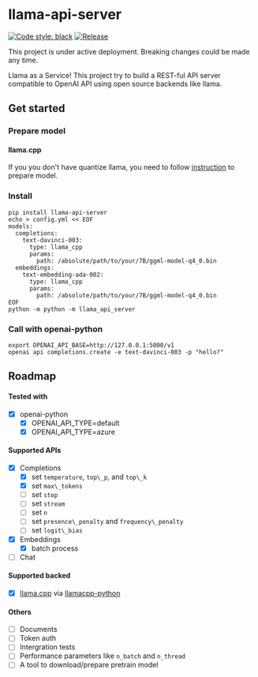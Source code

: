 llama-api-server
=======

[![Code style: black](https://img.shields.io/badge/code%20style-black-000000.svg)](https://github.com/psf/black)
[![Release](https://github.com/iaalm/llama-api-server/actions/workflows/release.yml/badge.svg)](https://github.com/iaalm/llama-api-server/actions/workflows/release.yml)

This project is under active deployment. Breaking changes could be made any time.

Llama as a Service! This project try to build a REST-ful API server compatible to OpenAI API using open source backends like llama.

## Get started

### Prepare model

#### llama.cpp
If you you don't have quantize llama, you need to follow [instruction](https://github.com/ggerganov/llama.cpp#usage) to prepare model.

### Install
```
pip install llama-api-server
echo > config.yml << EOF
models:
  completions:
    text-davinci-003:
      type: llama_cpp
      params:
        path: /absolute/path/to/your/7B/ggml-model-q4_0.bin
  embeddings:
    text-embedding-ada-002:
      type: llama_cpp
      params:
        path: /absolute/path/to/your/7B/ggml-model-q4_0.bin
EOF
python -m python -m llama_api_server
```

### Call with openai-python
```
export OPENAI_API_BASE=http://127.0.0.1:5000/v1
openai api completions.create -e text-davinci-003 -p "hello?"
```

## Roadmap

#### Tested with
- [X] openai-python
    - [X] OPENAI\_API\_TYPE=default
    - [X] OPENAI\_API\_TYPE=azure

#### Supported APIs
- [X] Completions
    - [X] set `temperature`, `top\_p`, and `top\_k`
    - [X] set `max\_tokens`
    - [ ] set `stop`
    - [ ] set `stream`
    - [ ] set `n`
    - [ ] set `presence\_penalty` and `frequency\_penalty`
    - [ ] set `logit\_bias`
- [X] Embeddings
    - [X] batch process
- [ ] Chat

#### Supported backed
- [X] [llama.cpp](https://github.com/ggerganov/llama.cpp) via [llamacpp-python](https://github.com/thomasantony/llamacpp-python)

#### Others
- [ ] Documents
- [ ] Token auth
- [ ] Intergration tests
- [ ] Performance parameters like `n_batch` and `n_thread`
- [ ] A tool to download/prepare pretrain model
